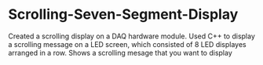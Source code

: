 # Scrolling-Seven-Segment-Display

Created a scrolling display on a DAQ hardware module. Used C++ to display a scrolling message on a LED screen, which consisted of 8 LED displayes arranged in a row. Shows a scrolling mesage that you want to display
